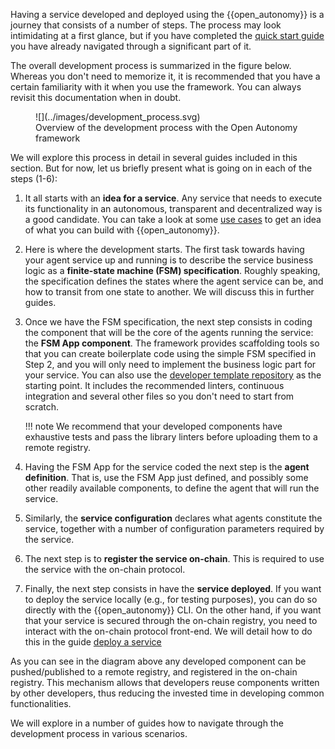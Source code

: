 Having a service developed and deployed using the {{open_autonomy}} is a journey that consists of a number of steps. The process may look intimidating at a first glance, but if you have completed the [quick start guide](../quick_start) you have already navigated through a significant part of it.

The overall development process is summarized in the figure below. Whereas you don't need to memorize it, it is recommended that you have a certain familiarity with it when you use the framework. You can always revisit this documentation when in doubt.

<figure markdown>
![](../images/development_process.svg)
<figcaption>Overview of the development process with the Open Autonomy framework</figcaption>
</figure>

We will explore this process in detail in several guides included in this section. But for now, let us briefly present what is going on in each of the steps (1-6):

1. It all starts with an **idea for a service**. Any service that needs to execute its functionality in an autonomous, transparent and decentralized way is a good candidate. You can take a look at some [use cases](../get_started/use_cases.md) to get an idea of what you can build with {{open_autonomy}}.

2. Here is where the development starts. The first task towards having your agent service up and running is to describe the service business logic as a **finite-state machine (FSM) specification**. Roughly speaking, the specification defines the states where the agent service can be, and how to transit from one state to another. We will discuss this in further guides.

3. Once we have the FSM specification, the next step consists in coding the component that will be the core of the agents running the service: the **FSM App component**.
  The framework provides scaffolding tools so that you can create boilerplate code using the simple FSM specified in Step 2, and you will only need to implement the business logic part for your service. You can also use the [developer template repository](https://github.com/valory-xyz/dev-template) as the starting point. It includes
  the recommended linters, continuous integration and several other files so you don't need to start from scratch.

    !!! note
        We recommend that your developed components have exhaustive tests and pass the library linters before uploading them to a remote registry.

4. Having the FSM App for the service coded the next step is the **agent definition**. That is, use the FSM App just defined, and possibly some other readily available components, to define the agent that will run the service.

5. Similarly, the **service configuration** declares what agents constitute the service, together with a number of configuration parameters required by the service.

6. The next step is to **register the service on-chain**. This is required to use the service with the on-chain protocol.

7. Finally, the next step consists in have the **service deployed**. If you want to deploy the service locally (e.g., for testing purposes), you can do so directly with the {{open_autonomy}} CLI. On the other hand, if you want that your service is secured through the on-chain registry, you need to interact with the on-chain protocol front-end. We will detail how to do this in the guide [deploy a service](./deploy_service.md)

As you can see in the diagram above any developed component can be pushed/published to a remote registry, and registered in the on-chain registry. This mechanism allows that developers reuse components written by other developers, thus reducing the invested time in developing common functionalities.

We will explore in a number of guides how to navigate through the development process in various scenarios.
